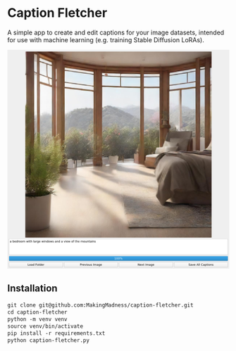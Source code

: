 # Caption Fletcher

A simple app to create and edit captions for your image datasets, intended for use with machine learning (e.g. training Stable Diffusion LoRAs).

![Caption Fletcher Screenshot](https://github.com/MakingMadness/caption-fletcher/blob/main/images/screenshot.png?raw=true)

## Installation

```
git clone git@github.com:MakingMadness/caption-fletcher.git
cd caption-fletcher
python -m venv venv
source venv/bin/activate
pip install -r requirements.txt
python caption-fletcher.py
```